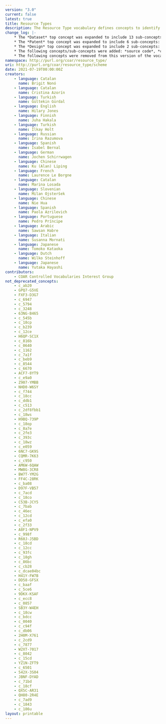 ```yaml
---
version: "3.0"
current: false
latest: true
title: Resource Types
description: The Resource Type vocabulary defines concepts to identify the genre of a resource. Such resources, like publications, research data, audio and video objects, are typically deposited in institutional and thematic repositories or published in ejournals. This vocabulary supports a hierarchical model that relates narrower and broader concepts. Multilingual labels regard regional distinctions in language and term. Concepts of this vocabulary are mapped with terms and concepts of similar vocabularies and dictionaries.
change_log: |-
    * The *Dataset* top concept was expanded to include 13 sub-concepts: *aggregated data*, *clinical trial data*, *compiled data*, *encoded data*, *experimental data*, *genomic data*, *geospatial data*, *laboratory notebook*, *measurement and test data*, *observational data*, *recorded data*, *simulation data* and *survey data*.
    * The *Patent* top concept was expanded to include 6 sub-concepts: *PCT application*, *design patent*, *plant patent*, *plant variety protection*, *software patent* and *utility model*.
    * The *Design* top concept was expanded to include 2 sub-concepts: *industrial design* and *layout design*.
    * The following concepts/sub-concepts were added: *source code*, *conference presentation*, *other periodical*, *research protocol*, *peer review*, *commentary*, *transcription* and *trademark*.
    * The following concepts were removed from this version of the vocabulary:  *interview*, *report par*, *contribution to journal*, *internal report*, *other type of report*, *report to funding agency* and *periodical*. These concepts remains in the earlier versions of the vocabulary, and the PURL URIs continue to resolve.
namespace: http://purl.org/coar/resource_type/
uri: http://purl.org/coar/resource_type/scheme
date: 2021-07-19T00:00:00Z
creators:
    - language: Catalan
      name: Brigit Nonó
    - language: Catalan
      name: Cristina Azorín
    - language: Turkish
      name: Gültekin Gürdal
    - language: English
      name: Hilary Jones
    - language: Finnish
      name: Juha Hakala
    - language: Turkish
      name: Ilkay Holt
    - language: Russian
      name: Irina Razumova
    - language: Spanish
      name: Isabel Bernal
    - language: German
      name: Jochen Schirrwagen
    - language: Chinese
      name: Ku (Alan) Liping
    - language: French
      name: Laurence Le Borgne
    - language: Catalan
      name: Marina Losada
    - language: Slovenian
      name: Milan Ojsteršek
    - language: Chinese
      name: Nie Hua
    - language: Spanish
      name: Paola Azrilevich
    - language: Portuguese
      name: Pedro Príncipe
    - language: Arabic
      name: Sawsan Habre
    - language: Italian
      name: Susanna Mornati
    - language: Japanese
      name: Tomoko Kataoka
    - language: Dutch
      name: Wilko Steinhoff
    - language: Japanese
      name: Yutaka Hayashi
contributors:
    - COAR Controlled Vocabularies Interest Group
not_deprecated_concepts:
    - c_ab20
    - GPQ7-G5VE
    - FXF3-D3G7
    - c_6947
    - c_5794
    - c_3248
    - 63NG-B465
    - c_545b
    - c_18cp
    - c_b239
    - c_12ce
    - H6QP-SC1X
    - c_816b
    - c_0640
    - c_1162
    - c_7a1f
    - c_beb9
    - c_8544
    - c_6670
    - ACF7-8YT9
    - c_e9a0
    - Z907-YMBB
    - NHD0-W6SY
    - c_f744
    - c_18cc
    - c_ddb1
    - c_c513
    - c_2df8fbb1
    - c_18ws
    - H9BQ-739P
    - c_18op
    - c_8a7e
    - c_2fe3
    - c_393c
    - c_18wz
    - c_e059
    - 6NC7-GK9S
    - CQMR-7K63
    - c_c950
    - AM6W-6QAW
    - MW8G-3CR8
    - BW7T-YM2G
    - FF4C-28RK
    - c_ba08
    - D97F-VB57
    - c_7acd
    - c_18co
    - C53B-JCY5
    - c_7bab
    - c_46ec
    - c_12cd
    - c_efa0
    - c_2f33
    - A8F1-NPV9
    - c_998f
    - R60J-J5BD
    - c_18cd
    - c_12cc
    - c_93fc
    - c_18gh
    - c_86bc
    - c_cb28
    - c_dcae04bc
    - H41Y-FW7B
    - DD58-GFSX
    - c_baaf
    - c_5ce6
    - 9DKX-KSAF
    - c_ecc8
    - c_0857
    - SB3Y-W4EH
    - c_18cw
    - c_bdcc
    - c_0040
    - c_c94f
    - c_db06
    - 2H0M-X761
    - c_2cd9
    - c_7877
    - W2XT-7017
    - c_8042
    - c_15cd
    - YZ1N-ZFT9
    - c_6501
    - 542X-3S04
    - JBNF-DYAD
    - c_71bd
    - c_18cf
    - QX5C-AR31
    - QH80-2R4E
    - c_7ad9
    - c_1843
    - c_186u
layout: printable
---
```


